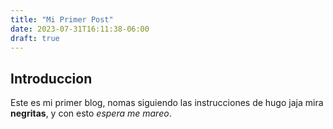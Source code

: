 ```yaml
---
title: "Mi Primer Post"
date: 2023-07-31T16:11:38-06:00
draft: true
---
```

## Introduccion

Este es mi primer blog, nomas siguiendo las instrucciones de hugo jaja mira **negritas**, y con esto *espera me mareo*.
